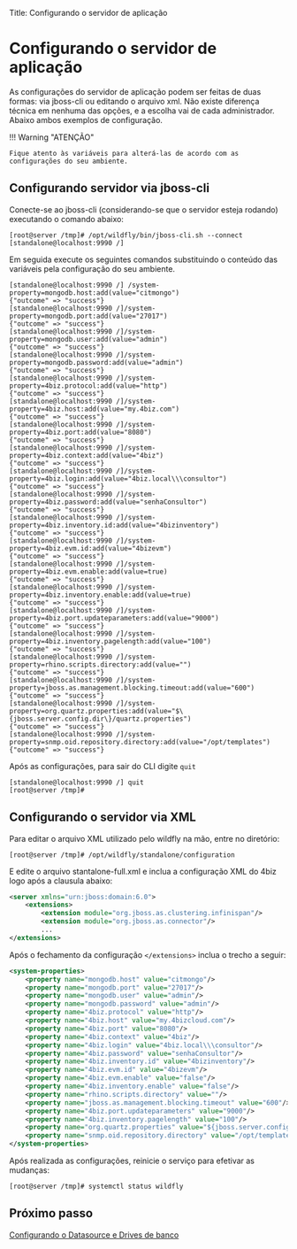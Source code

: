 Title: Configurando o servidor de aplicação

# Configurando o servidor de aplicação

As configurações do servidor de aplicação podem ser feitas de duas formas: via jboss-cli ou editando o arquivo xml. Não existe diferença técnica em nenhuma das opções, e a escolha vai de cada administrador. Abaixo ambos exemplos de configuração.

!!! Warning "ATENÇÃO"

    Fique atento às variáveis para alterá-las de acordo com as configurações do seu ambiente.

## Configurando servidor via jboss-cli

Conecte-se ao jboss-cli (considerando-se que o servidor esteja rodando) executando o comando abaixo:

``` shell
[root@server /tmp]# /opt/wildfly/bin/jboss-cli.sh --connect
[standalone@localhost:9990 /]
```

Em seguida execute os seguintes comandos substituindo o conteúdo das variáveis pela configuração do seu ambiente.

``` shell
[standalone@localhost:9990 /] /system-property=mongodb.host:add(value="citmongo")
{"outcome" => "success"}
[standalone@localhost:9990 /]/system-property=mongodb.port:add(value="27017")
{"outcome" => "success"}
[standalone@localhost:9990 /]/system-property=mongodb.user:add(value="admin")
{"outcome" => "success"}
[standalone@localhost:9990 /]/system-property=mongodb.password:add(value="admin")
{"outcome" => "success"}
[standalone@localhost:9990 /]/system-property=4biz.protocol:add(value="http")
{"outcome" => "success"}
[standalone@localhost:9990 /]/system-property=4biz.host:add(value="my.4biz.com")
{"outcome" => "success"}
[standalone@localhost:9990 /]/system-property=4biz.port:add(value="8080")
{"outcome" => "success"}
[standalone@localhost:9990 /]/system-property=4biz.context:add(value="4biz")
{"outcome" => "success"}
[standalone@localhost:9990 /]/system-property=4biz.login:add(value="4biz.local\\\consultor")
{"outcome" => "success"}
[standalone@localhost:9990 /]/system-property=4biz.password:add(value="senhaConsultor")
{"outcome" => "success"}
[standalone@localhost:9990 /]/system-property=4biz.inventory.id:add(value="4bizinventory")
{"outcome" => "success"}
[standalone@localhost:9990 /]/system-property=4biz.evm.id:add(value="4bizevm")
{"outcome" => "success"}
[standalone@localhost:9990 /]/system-property=4biz.evm.enable:add(value=true)
{"outcome" => "success"}
[standalone@localhost:9990 /]/system-property=4biz.inventory.enable:add(value=true)
{"outcome" => "success"}
[standalone@localhost:9990 /]/system-property=4biz.port.updateparameters:add(value="9000")
{"outcome" => "success"}
[standalone@localhost:9990 /]/system-property=4biz.inventory.pagelength:add(value="100")
{"outcome" => "success"}
[standalone@localhost:9990 /]/system-property=rhino.scripts.directory:add(value="")
{"outcome" => "success"}
[standalone@localhost:9990 /]/system-property=jboss.as.management.blocking.timeout:add(value="600")
{"outcome" => "success"}
[standalone@localhost:9990 /]/system-property=org.quartz.properties:add(value="$\{jboss.server.config.dir\}/quartz.properties")
{"outcome" => "success"}
[standalone@localhost:9990 /]/system-property=snmp.oid.repository.directory:add(value="/opt/templates")
{"outcome" => "success"}
```

Após as configurações, para sair do CLI digite `quit`

``` shell
[standalone@localhost:9990 /] quit
[root@server /tmp]#
```
## Configurando o servidor via XML

Para editar o arquivo XML utilizado pelo wildfly na mão, entre no diretório:

``` shell
[root@server /tmp]# /opt/wildfly/standalone/configuration
```
E edite o arquivo stantalone-full.xml e inclua a configuração XML do 4biz logo após a clausula abaixo:

``` xml
<server xmlns="urn:jboss:domain:6.0">
    <extensions>
        <extension module="org.jboss.as.clustering.infinispan"/>
        <extension module="org.jboss.as.connector"/>
		...
</extensions>
```

 Após o fechamento da configuração `</extensions>` inclua o trecho a seguir:

 ``` xml
 <system-properties>
     <property name="mongodb.host" value="citmongo"/>
     <property name="mongodb.port" value="27017"/>
     <property name="mongodb.user" value="admin"/>
     <property name="mongodb.password" value="admin"/>
     <property name="4biz.protocol" value="http"/>
     <property name="4biz.host" value="my.4bizcloud.com"/>
     <property name="4biz.port" value="8080"/>
     <property name="4biz.context" value="4biz"/>
     <property name="4biz.login" value="4biz.local\\\consultor"/>
     <property name="4biz.password" value="senhaConsultor"/>
     <property name="4biz.inventory.id" value="4bizinventory"/>
     <property name="4biz.evm.id" value="4bizevm"/>
     <property name="4biz.evm.enable" value="false"/>
     <property name="4biz.inventory.enable" value="false"/>
     <property name="rhino.scripts.directory" value=""/>
     <property name="jboss.as.management.blocking.timeout" value="600"/>
     <property name="4biz.port.updateparameters" value="9000"/>
     <property name="4biz.inventory.pagelength" value="100"/>
     <property name="org.quartz.properties" value="${jboss.server.config.dir}/quartz.properties"/>
     <property name="snmp.oid.repository.directory" value="/opt/templates"/>
 </system-properties>
 ```

 Após realizada as configurações, reinicie o serviço para efetivar as mudanças:

 ``` shell
 [root@server /tmp]# systemctl status wildfly
 ```

## Próximo passo

[Configurando o Datasource e Drives de banco][1]

[1]:/pt-br/4biz-helium/get-started/installation-and-upgrade/perform-installation/conf-datasource-and-db.html
